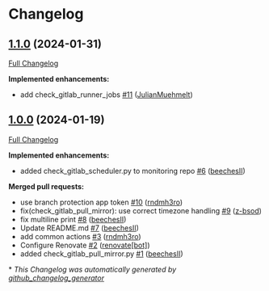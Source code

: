 # Changelog

## [1.1.0](https://github.com/telekom-mms/monitoring-checks/tree/1.1.0) (2024-01-31)

[Full Changelog](https://github.com/telekom-mms/monitoring-checks/compare/1.0.0...1.1.0)

**Implemented enhancements:**

- add check\_gitlab\_runner\_jobs [\#11](https://github.com/telekom-mms/monitoring-checks/pull/11) ([JulianMuehmelt](https://github.com/JulianMuehmelt))

## [1.0.0](https://github.com/telekom-mms/monitoring-checks/tree/1.0.0) (2024-01-19)

[Full Changelog](https://github.com/telekom-mms/monitoring-checks/compare/c5257e8258e654fb9c6b444c36caf76cdb1c2a11...1.0.0)

**Implemented enhancements:**

- added check\_gitlab\_scheduler.py to monitoring repo [\#6](https://github.com/telekom-mms/monitoring-checks/pull/6) ([beechesII](https://github.com/beechesII))

**Merged pull requests:**

- use branch protection app token [\#10](https://github.com/telekom-mms/monitoring-checks/pull/10) ([rndmh3ro](https://github.com/rndmh3ro))
- fix\(check\_gitlab\_pull\_mirror\): use correct timezone handling [\#9](https://github.com/telekom-mms/monitoring-checks/pull/9) ([z-bsod](https://github.com/z-bsod))
- fix multiline print [\#8](https://github.com/telekom-mms/monitoring-checks/pull/8) ([beechesII](https://github.com/beechesII))
- Update README.md [\#7](https://github.com/telekom-mms/monitoring-checks/pull/7) ([beechesII](https://github.com/beechesII))
- add common actions [\#3](https://github.com/telekom-mms/monitoring-checks/pull/3) ([rndmh3ro](https://github.com/rndmh3ro))
- Configure Renovate [\#2](https://github.com/telekom-mms/monitoring-checks/pull/2) ([renovate[bot]](https://github.com/apps/renovate))
- added check\_gitlab\_pull\_mirror.py [\#1](https://github.com/telekom-mms/monitoring-checks/pull/1) ([beechesII](https://github.com/beechesII))



\* *This Changelog was automatically generated by [github_changelog_generator](https://github.com/github-changelog-generator/github-changelog-generator)*
